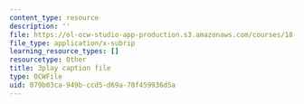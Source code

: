 ```yaml
---
content_type: resource
description: ''
file: https://ol-ocw-studio-app-production.s3.amazonaws.com/courses/18-06sc-linear-algebra-fall-2011/079b03ca949bccd5d69a78f459936d5a_8o5Cmfpeo6g.srt
file_type: application/x-subrip
learning_resource_types: []
resourcetype: Other
title: 3play caption file
type: OCWFile
uid: 079b03ca-949b-ccd5-d69a-78f459936d5a
---
```

